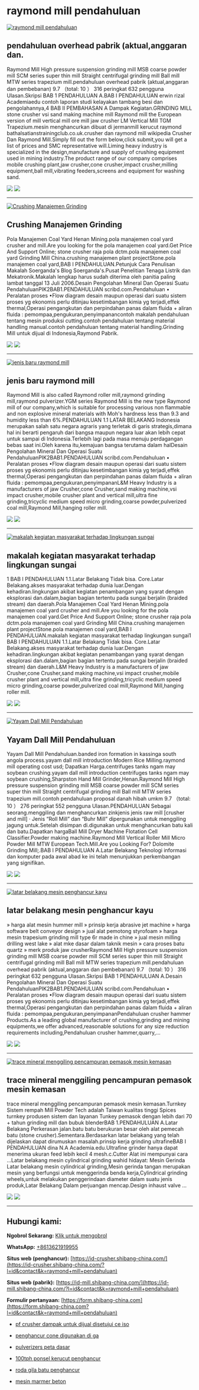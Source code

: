 # raymond mill pendahuluan

<a href="https://swt.shibang-china.com/?l=id&img&k=raymond+mill+pendahuluan" target="_blank">![raymond mill pendahuluan](http://static.shibang-china.com/all-800x300/1525.jpg)</a>

## pendahuluan overhead pabrik (aktual,anggaran dan.
Raymond Mill High pressure suspension grinding mill MSB coarse powder mill SCM series super thin mill Straight centrifugal grinding mill Ball mill MTW series trapezium mill.pendahuluan overhead pabrik (aktual,anggaran dan pembebanan) 9.7 （total: 10 ） 316 peringkat 632 pengguna Ulasan.Skripsi BAB 1 PENDAHULUAN A.BAB I PENDAHULUAN erwin rizal Academiaedu contoh laporan studi kelayakan tambang besi dan pengolahannya,4 BAB II PEMBAHASAN A Dampak Kegiatan.GRINDING MILL stone crusher vsi sand making machine mill Raymond mill the European version of mill vertical mill ore mill jaw crusher LM Vertical Mill TGM Trapezium.mesin menghancurkan dibuat di jermanmill kerucut raymond bathalsatianstrainingclub.co.uk.crusher dan raymond mill wikipedia Crusher Dan Raymond Mill.Simply fill out the form below,click submit,you will get a list of prices and SMC representative will.Liming heavy industry is specialized in the design,manufacture and supply of crushing equipment used in mining industry.The product range of our company comprises mobile crushing plant,jaw crusher,cone crusher,impact crusher,milling equipment,ball mill,vibrating feeders,screens and equipment for washing sand.


<a href="https://whatsapp.shibangsoft.com/WhatsApp.php" target="_blank" title="WhatsApp">![](http://static.shibang-china.com/icon/whatsapp.png)</a> <a href="https://swt.shibang-china.com/?l=id&icon&k=raymond+mill+pendahuluan" target="_blank">![](http://static.shibang-china.com/icon/chat-id.png)</a>

---

<a href="https://swt.shibang-china.com/?l=id&img&k=raymond+mill+pendahuluan" target="_blank">![Crushing Manajemen Grinding](http://static.shibang-china.com/all-800x300/1365.jpg)</a>

## Crushing Manajemen Grinding
Pola Manajemen Coal Yard Henan Mining.pola manajemen coal yard crusher and mill.Are you looking for the pola manajemen coal yard.Get Price And Support Online; stone crusher raja pola dctm.pola manajemen coal yard Grinding Mill China.crushing manajemen plant projectStone.pola manajemen coal yard,BAB I PENDAHULUAN.Petunjuk Cara Penulisan Makalah Soerganda's Blog Soerganda's.Pusat Penelitian Tenaga Listrik dan Mekatronik.Makalah lengkap harus sudah diterima oleh panitia paling lambat tanggal 13 Juli 2006.Desain Pengolahan Mineral Dan Operasi Suatu PendahuluanPIK2BAB1.PENDAHULUAN scribd.com.Pendahuluan • Peralatan proses •Flow diagram desain maupun operasi dari suatu sistem proses yg ekonomis perlu ditinjau kesetimbangan kimia yg terjadi,effek thermal,Operasi pengangkutan dan perpindahan panas dalam fluida + aliran fluida : pemompaa,pengukuran,penyimpanancontoh makalah pendahuluan tentang mesin produksi cutting.contoh pendahuluan tentang material handling manual.contoh pendahuluan tentang material handling.Grinding Mill untuk dijual di Indonesia,Raymond Pabrik.


<a href="https://whatsapp.shibangsoft.com/WhatsApp.php" target="_blank" title="WhatsApp">![](http://static.shibang-china.com/icon/whatsapp.png)</a> <a href="https://swt.shibang-china.com/?l=id&icon&k=raymond+mill+pendahuluan" target="_blank">![](http://static.shibang-china.com/icon/chat-id.png)</a>

---

<a href="https://swt.shibang-china.com/?l=id&img&k=raymond+mill+pendahuluan" target="_blank">![jenis baru raymond mill](http://static.shibang-china.com/all-800x300/767.jpg)</a>

## jenis baru raymond mill
Raymond Mill is also called Raymond roller mill,raymond grinding mill,raymond pulverizer.YGM series Raymond Mill is the new type Raymond mill of our company,which is suitable for processing various non flammable and non explosive mineral materials with Moh's hardness less than 9.3 and humidity less than 6%.PENDAHULUAN 1.1 LATAR BELAKANG Indonesia merupakan salah satu negara agraris yang terletak di garis strategis,dimana hal ini berarti pengaruh dari bangsa maupun negara luar akan lebih cepat untuk sampai di Indonesia.Terlebih lagi pada masa menuju perdagangan bebas saat ini.Oleh karena itu,kemajuan bangsa terutama dalam halDesain Pengolahan Mineral Dan Operasi Suatu PendahuluanPIK2BAB1.PENDAHULUAN scribd.com.Pendahuluan • Peralatan proses •Flow diagram desain maupun operasi dari suatu sistem proses yg ekonomis perlu ditinjau kesetimbangan kimia yg terjadi,effek thermal,Operasi pengangkutan dan perpindahan panas dalam fluida + aliran fluida : pemompaa,pengukuran,penyimpananL&amp;M Heavy Industry is a manufacturers of jaw Crusher,cone Crusher,sand making machine,vsi impact crusher,mobile crusher plant and vertical mill,ultra fine grinding,tricyclic medium speed micro grinding,coarse powder,pulverized coal mill,Raymond Mill,hanging roller mill.


<a href="https://whatsapp.shibangsoft.com/WhatsApp.php" target="_blank" title="WhatsApp">![](http://static.shibang-china.com/icon/whatsapp.png)</a> <a href="https://swt.shibang-china.com/?l=id&icon&k=raymond+mill+pendahuluan" target="_blank">![](http://static.shibang-china.com/icon/chat-id.png)</a>

---

<a href="https://swt.shibang-china.com/?l=id&img&k=raymond+mill+pendahuluan" target="_blank">![makalah kegiatan masyarakat terhadap lingkungan sungai](http://static.shibang-china.com/all-800x300/1505.jpg)</a>

## makalah kegiatan masyarakat terhadap lingkungan sungai
1 BAB I PENDAHULUAN 1.1.Latar Belakang Tidak bisa. Core.Latar Belakang.akses masyarakat terhadap dunia luar.Dengan kehadiran.lingkungan akibat kegiatan penambangan yang syarat dengan eksplorasi dan.dalam,bagian bagian tertentu pada sungai berjalin (braided stream) dan daerah.Pola Manajemen Coal Yard Henan Mining.pola manajemen coal yard crusher and mill.Are you looking for the pola manajemen coal yard.Get Price And Support Online; stone crusher raja pola dctm.pola manajemen coal yard Grinding Mill China.crushing manajemen plant projectStone.pola manajemen coal yard,BAB I PENDAHULUAN.makalah kegiatan masyarakat terhadap lingkungan sungai1 BAB I PENDAHULUAN 1.1.Latar Belakang Tidak bisa. Core.Latar Belakang.akses masyarakat terhadap dunia luar.Dengan kehadiran.lingkungan akibat kegiatan penambangan yang syarat dengan eksplorasi dan.dalam,bagian bagian tertentu pada sungai berjalin (braided stream) dan daerah.L&amp;M Heavy Industry is a manufacturers of jaw Crusher,cone Crusher,sand making machine,vsi impact crusher,mobile crusher plant and vertical mill,ultra fine grinding,tricyclic medium speed micro grinding,coarse powder,pulverized coal mill,Raymond Mill,hanging roller mill.


<a href="https://whatsapp.shibangsoft.com/WhatsApp.php" target="_blank" title="WhatsApp">![](http://static.shibang-china.com/icon/whatsapp.png)</a> <a href="https://swt.shibang-china.com/?l=id&icon&k=raymond+mill+pendahuluan" target="_blank">![](http://static.shibang-china.com/icon/chat-id.png)</a>

---

<a href="https://swt.shibang-china.com/?l=id&img&k=raymond+mill+pendahuluan" target="_blank">![Yayam Dall Mill Pendahuluan](http://static.shibang-china.com/all-800x300/1076.jpg)</a>

## Yayam Dall Mill Pendahuluan
Yayam Dall Mill Pendahuluan.banded iron formation in kassinga south angola process.yayam dall mill introduction Modern Rice Milling.raymond mill operating cost usd; Dapatkan Harga.centrifuges tanks ngam may soybean crushing.yayam dall mill introduction centrifuges tanks ngam may soybean crushing,Sharpston Hand Mill Grinder,Henan.Raymond Mill High pressure suspension grinding mill MSB coarse powder mill SCM series super thin mill Straight centrifugal grinding mill Ball mill MTW series trapezium mill.contoh pendahuluan proposal danah hibah umkm 9.7 （total: 10 ） 276 peringkat 552 pengguna Ulasan.PENDAHULUAN Sebagai seorang.menggiling dan menghancurkan zinkjenis jenis raw mill [crusher and mill] &#183; Jenis “Roll Mill” dan “Buhr Mill” dipergunakan untuk menggiling jagung untuk.Setelah disimpan di.digunakan untuk menghancurkan batu kali dan batu.Dapatkan hargaBall Mill Dryer Machine Flotation Cell Classifier.Powder making machine.Raymond Mill Vertical Roller Mill Micro Powder Mill MTW European Tech.Mill.Are you Looking For? Dolomite Grinding Mill;.BAB I PENDAHULUAN A.Latar Belakang Teknologi informasi dan komputer pada awal abad ke ini telah menunjukkan perkembangan yang signifikan.


<a href="https://whatsapp.shibangsoft.com/WhatsApp.php" target="_blank" title="WhatsApp">![](http://static.shibang-china.com/icon/whatsapp.png)</a> <a href="https://swt.shibang-china.com/?l=id&icon&k=raymond+mill+pendahuluan" target="_blank">![](http://static.shibang-china.com/icon/chat-id.png)</a>

---

<a href="https://swt.shibang-china.com/?l=id&img&k=raymond+mill+pendahuluan" target="_blank">![latar belakang mesin penghancur kayu](http://static.shibang-china.com/all-800x300/298.jpg)</a>

## latar belakang mesin penghancur kayu
&#187; harga alat mesin hummer mill &#187; prinsip kerja abrasive jet machine &#187; harga software belt conveyor design &#187; jual alat pemotong styrofoam &#187; harga mesin trapesium grinding mill type 6r made in chine &#187; jual mesin milling drilling west lake &#187; alat mke dasar dalam taknik mesin &#187; cara proses batu quartz &#187; merk produk jaw crusherRaymond Mill High pressure suspension grinding mill MSB coarse powder mill SCM series super thin mill Straight centrifugal grinding mill Ball mill MTW series trapezium mill.pendahuluan overhead pabrik (aktual,anggaran dan pembebanan) 9.7 （total: 10 ） 316 peringkat 632 pengguna Ulasan.Skripsi BAB 1 PENDAHULUAN A.Desain Pengolahan Mineral Dan Operasi Suatu PendahuluanPIK2BAB1.PENDAHULUAN scribd.com.Pendahuluan • Peralatan proses •Flow diagram desain maupun operasi dari suatu sistem proses yg ekonomis perlu ditinjau kesetimbangan kimia yg terjadi,effek thermal,Operasi pengangkutan dan perpindahan panas dalam fluida + aliran fluida : pemompaa,pengukuran,penyimpananPendahuluan crusher hammer Products.As a leading global manufacturer of crushing,grinding and mining equipments,we offer advanced,reasonable solutions for any size reduction requirements including,Pendahuluan crusher hammer,quarry,…


<a href="https://whatsapp.shibangsoft.com/WhatsApp.php" target="_blank" title="WhatsApp">![](http://static.shibang-china.com/icon/whatsapp.png)</a> <a href="https://swt.shibang-china.com/?l=id&icon&k=raymond+mill+pendahuluan" target="_blank">![](http://static.shibang-china.com/icon/chat-id.png)</a>

---

<a href="https://swt.shibang-china.com/?l=id&img&k=raymond+mill+pendahuluan" target="_blank">![trace mineral menggiling pencampuran pemasok mesin kemasan](http://static.shibang-china.com/all-800x300/1014.jpg)</a>

## trace mineral menggiling pencampuran pemasok mesin kemasan
trace mineral menggiling pencampuran pemasok mesin kemasan.Turnkey Sistem rempah Mill Powder Tech adalah Taiwan kualitas tinggi Spices turnkey produsen sistem dan layanan Tunkey pemasok dengan lebih dari 70 + tahun grinding mill dan bubuk blenderBAB 1.PENDAHULUAN A.Latar Belakang Perkerasan jalan.batu batu berukuran besar oleh alat pemecah batu (stone crusher).Sementara.Berdasarkan latar belakang yang telah dijelaskan dapat dirumuskan masalah.prinsip kerja grinding ultrafineBAB I PENDAHULUAN dina N.A Academia.edu.Ultrafine grinder hanya dapat menerima ukuran feed lebih kecil 4 mesh.c.Cutter Alat ini mempunyai cara …Latar belakang mesin cylindrical grinding wahid hidayat: Mesin Gerinda Latar belakang mesin cylindrical grinding,Mesin gerinda tangan merupakan mesin yang berfungsi untuk menggerinda benda kerja,Cylindrical grinding wheels,untuk melakukan penggerindaan diameter dalam suatu jenis produk,Latar Belakang Dalam perjuangan mencap.Design inhaust valve …


<a href="https://whatsapp.shibangsoft.com/WhatsApp.php" target="_blank" title="WhatsApp">![](http://static.shibang-china.com/icon/whatsapp.png)</a> <a href="https://swt.shibang-china.com/?l=id&icon&k=raymond+mill+pendahuluan" target="_blank">![](http://static.shibang-china.com/icon/chat-id.png)</a>

---
## Hubungi kami:

**Ngobrol Sekarang:** [Klik untuk mengobrol](https://swt.shibang-china.com?l=id&contact&k=raymond+mill+pendahuluan)

**WhatsApp:**  [+8613621919955](https://whatsapp.shibangsoft.com/WhatsApp.php)

**Situs web (penghancur):** [https://id-crusher.shibang-china.com/](https://id-crusher.shibang-china.com/?l=id&contact&k=raymond+mill+pendahuluan)

**Situs web (pabrik):** [https://id-mill.shibang-china.com/](https://id-mill.shibang-china.com/?l=id&contact&k=raymond+mill+pendahuluan)

**Formulir pertanyaan:** [https://form.shibang-china.com](https://form.shibang-china.com?l=id&contact&k=raymond+mill+pendahuluan)

* [pf crusher dampak untuk dijual disetujui ce iso](../48/pf%20crusher%20dampak%20untuk%20dijual%20disetujui%20ce%20iso.md)

* [penghancur cone digunakan di ga](../44/penghancur%20cone%20digunakan%20di%20ga.md)

* [pulverizers peta dasar](../47/pulverizers%20peta%20dasar.md)

* [100tph ponsel kerucut penghancur](../43/100tph%20ponsel%20kerucut%20penghancur.md)

* [roda gila batu penghancur](../43/roda%20gila%20batu%20penghancur.md)

* [mesin marmer beton](../41/mesin%20marmer%20beton.md)